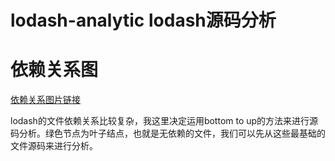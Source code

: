 # lodash-analytic lodash源码分析

# 依赖关系图

[依赖关系图片链接]('https://github.com/ycczkl/lodash-analytic/blob/master/images/dep-graph.svg')

lodash的文件依赖关系比较复杂，我这里决定运用bottom to up的方法来进行源码分析。绿色节点为叶子结点，也就是无依赖的文件，我们可以先从这些最基础的文件源码来进行分析。

